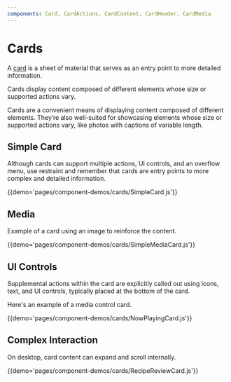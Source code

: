 ```yaml
---
components: Card, CardActions, CardContent, CardHeader, CardMedia
---
```


# Cards

A [card](https://material.google.com/components/cards.html) is a sheet of material that serves as an entry point to more detailed information.

Cards display content composed of different elements whose size or supported actions vary.

Cards are a convenient means of displaying content composed of different elements. They’re also well-suited for showcasing elements whose size or supported actions vary, like photos with captions of variable length.

## Simple Card

Although cards can support multiple actions, UI controls, and an overflow menu, use restraint and remember that cards are entry points to more complex and detailed information.

{{demo='pages/component-demos/cards/SimpleCard.js'}}

## Media

Example of a card using an image to reinforce the content.

{{demo='pages/component-demos/cards/SimpleMediaCard.js'}}

## UI Controls

Supplemental actions within the card are explicitly called out using icons, text, and UI controls, typically placed at the bottom of the card.

Here's an example of a media control card.

{{demo='pages/component-demos/cards/NowPlayingCard.js'}}

## Complex Interaction

On desktop, card content can expand and scroll internally.

{{demo='pages/component-demos/cards/RecipeReviewCard.js'}}

